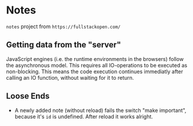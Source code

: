 # Notes

`notes` project from `https://fullstackopen.com/`


## Getting data from the "server"

JavaScript engines (i.e. the runtime environments in the browsers) follow the asynchronous model. This requires all IO-operations to be executed as non-blocking. This means the code execution continues immediatly after calling an IO function, without waiting for it to return.


## Loose Ends

* A newly added note (without reload) fails the switch "make important", because it's `id` is undefined. After reload it works alright.


